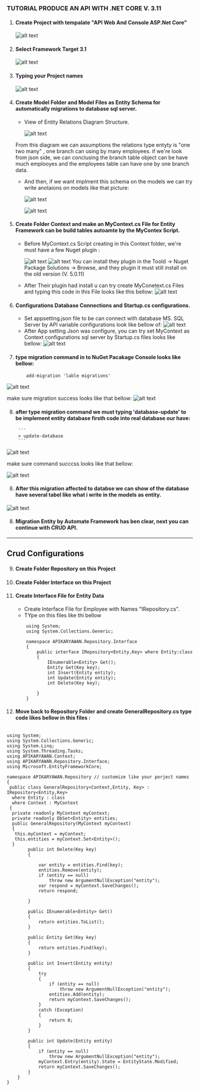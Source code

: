 ### TUTORIAL PRODUCE AN API WITH .NET CORE V. 3.11

1. #### Create Project with tempalate "API Web And Console ASP.Net Core"
    ![alt text](./img/Screen%20Shot%202022-07-04%20at%2016.01.24.png)
2. ####  Select Framework Target 3.1
    ![alt text](./img/Screen%20Shot%202022-07-04%20at%2018.48.55.png)
3. #### Typing your Project names
    ![alt text](./img/Screen%20Shot%202022-07-04%20at%2018.49.26.png)
4. #### Create Model Folder and Model Files as Entity Schema for automatically migrations to database sql server.

    * View of Entity Relations Diagram Structure.
    
       ![alt text](./img/Screen%20Shot%202022-07-04%20at%2018.56.54.png)

    From this diagram we can assumptions the relations type entyty is "one two many" , one branch can using by many employees. if we're look from json side, we can conclusing the branch table object can be have much emplooyes and the employees table can have one by one branch data. 
    * And then, if we want implment this schema on the models we can try write anotaions on models like that picture:

        ![alt text](./img/Screen%20Shot%202022-07-04%20at%2019.40.12.png)

        ![alt text](./img/Screen%20Shot%202022-07-04%20at%2019.40.20.png)


5. #### Create Folder Context and make an MyContext.cs File for Entity Framework can be build tables autoamte by the MyContex Script.

    * Before MyContext.cs Script creating in this Context folder, we're must have a few Nuget plugin :


        ![alt text](./img/Screen%20Shot%202022-07-04%20at%2022.12.41.png)
        ![alt text](./img/Screen%20Shot%202022-07-04%20at%2021.46.29.png)
        You can install they plugin in the Toold -> Nuget Package Solutions -> Browse, and they plugin it must still install on the old version (V. 5.0.11)
    * After Their plugin had install u can try create MyConetext.cs Files and typing this code in this File looks like this bellow:
         ![alt text](./img/Screen%20Shot%202022-07-04%20at%2022.18.02.png)

6. #### Configurations Database Connections and Startup.cs configurations.

    * Set appsetting.json file to be can connect with database MS. SQL Server by API variable configurations look like bellow of:
      ![alt text](./img/Screen%20Shot%202022-07-04%20at%2022.31.03.png)
    * After App setting Json was configure, you can try set MyContext as Context configurations sql server by Startup.cs files looks like bellow:
     ![alt text](./img/Screen%20Shot%202022-07-04%20at%2022.27.30.png)


7. #### type migration command in to NuGet Pacakage Console looks like bellow:

    ```
        add-migration 'lable migrations'
    ```

 ![alt text](./img/Screen%20Shot%202022-07-04%20at%2022.34.25.png)

 make sure migration success looks like that bellow:
  ![alt text](./img/Screen%20Shot%202022-07-04%20at%2022.37.20.png)

8. #### after type migration command we must typing 'database-update' to be implement entity database firsth code into real database our have:

        ```
        > update-database
        ```

  ![alt text](./img/Screen%20Shot%202022-07-04%20at%2022.39.32.png)

  make sure command succcss looks like that bellow:

  ![alt text](./img/Screen%20Shot%202022-07-04%20at%2022.42.12.png)

8. #### After this migration affected to databse we can show of the database have several tabel like what i write in the models as entity. 

 ![alt text](./img/Screen%20Shot%202022-07-07%20at%2018.40.35.png)

8. #### Migration Entity by Automate Framework has ben clear, next you can continue with CRUD API.

------
Crud Configurations
----------

9. #### Create Folder Repository on this Project 

10. #### Create Folder Interface on this Project
11. #### Create Interface File for Entity Data 
    * Create Interface File for Employee with Names "IRepository.cs".
    * TYpe on this files like thi bellow


    ````
        using System;
        using System.Collections.Generic;

        namespace APIKARYAWAN.Repository.Interface
        {
            public interface IRepository<Entity,Key> where Entity:class
            {
                IEnumerable<Entity> Get();
                Entity Get(Key key);
                int Insert(Entity entity);
                int Update(Entity entity);
                int Delete(Key key); 

            }
        }

    ````

11. #### Move back to Repository Folder and create GeneralRepository.cs type code likes bellow in this files :

````

using System;
using System.Collections.Generic;
using System.Linq;
using System.Threading.Tasks;
using APIKARYAWAN.Context;
using APIKARYAWAN.Repository.Interface;
using Microsoft.EntityFrameworkCore;

namespace APIKARYAWAN.Repository // customize like your porject names
{
 public class GeneralRepository<Context,Entity, Key> : IRepository<Entity,Key>
  where Entity : class
  where Context : MyContext
 {
  private readonly MyContext myContext;
  private readonly DbSet<Entity> entities;
  public GeneralRepository(MyContext myContext)
  {
   this.myContext = myContext;
   this.entities = myContext.Set<Entity>();
  }
        public int Delete(Key key)
        {

            var entity = entities.Find(key);
            entities.Remove(entity);
            if (entity == null)
                throw new ArgumentNullException("entity");
            var respond = myContext.SaveChanges();
            return respond;

        }

        public IEnumerable<Entity> Get()
        {
            return entities.ToList();
        }

        public Entity Get(Key key)
        {
            return entities.Find(key);
        }

        public int Insert(Entity entity)
        {
            try
            {
                if (entity == null)
                    throw new ArgumentNullException("entity");
                entities.Add(entity);
                return myContext.SaveChanges();
            }
            catch (Exception)
            {
                return 0;
            }
        }

        public int Update(Entity entity)
        {
            if (entity == null)
                throw new ArgumentNullException("entity");
            myContext.Entry(entity).State = EntityState.Modified;
            return myContext.SaveChanges();
        }
    }
}



````

